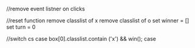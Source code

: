 //remove event listner on clicks

//reset function
remove classlist of x
remove classlist of o
set winner = []
set turn = 0

//switch cs
case box[0].classlist.contain ('x') &&
win();
case
